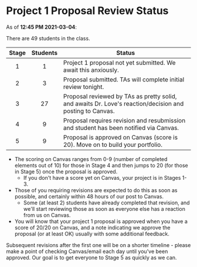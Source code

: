 # Project 1 Proposal Review Status

As of **12:45 PM 2021-03-04**: 

There are 49 students in the class.

Stage | Students | Status
:----: | :------: | --------------------------------------------------------------------------------------
1 | 1 | Project 1 proposal not yet submitted. We await this anxiously.
2 | 3 | Proposal submitted. TAs will complete initial review tonight.
3 | 27 | Proposal reviewed by TAs as pretty solid, and awaits Dr. Love's reaction/decision and posting to Canvas.
4 | 9 | Proposal requires revision and resubmission and student has been notified via Canvas.
5 | 9 | Proposal is approved on Canvas (score is 20). Move on to build your portfolio.

- The scoring on Canvas ranges from 0-9 (number of completed elements out of 10) for those in Stage 4 and then jumps to 20 (for those in Stage 5) once the proposal is approved.
    - If you don't have a score yet on Canvas, your project is in Stages 1-3.
- Those of you requiring revisions are expected to do this as soon as possible, and certainly within 48 hours of our post to Canvas.
    - Some (at least 2) students have already completed that revision, and we'll start reviewing those as soon as everyone else has a reaction from us on Canvas.
- You will know that your project 1 proposal is approved when you have a score of 20/20 on Canvas, and a note indicating we approve the proposal (or at least OK) usually with some additional feedback. 

Subsequent revisions after the first one will be on a shorter timeline - please make a point of checking Canvas/email each day until you've been approved. Our goal is to get everyone to Stage 5 as quickly as we can.

